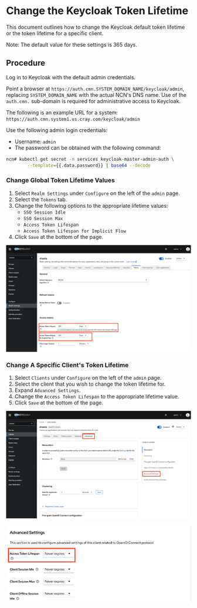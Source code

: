# Change the Keycloak Token Lifetime

This document outlines how to change the Keycloak default token lifetime or the token
lifetime for a specific client.

Note: The default value for these settings is 365 days.

## Procedure

Log in to Keycloak with the default admin credentials.

Point a browser at `https://auth.cmn.SYSTEM_DOMAIN_NAME/keycloak/admin`, replacing `SYSTEM_DOMAIN_NAME` with the actual NCN's DNS name. Use of the `auth.cmn.` sub-domain is required for administrative access to Keycloak.

The following is an example URL for a system: `https://auth.cmn.system1.us.cray.com/keycloak/admin`

Use the following admin login credentials:

- Username: `admin`
- The password can be obtained with the following command:

```bash
ncn# kubectl get secret -n services keycloak-master-admin-auth \
        --template={{.data.password}} | base64 --decode
```

### Change Global Token Lifetime Values

1. Select `Realm Settings` under `Configure` on the left of the `admin` page.
1. Select the `Tokens` tab.
1. Change the following options to the appropriate lifetime values:
   - `SSO Session Idle`
   - `SSO Session Max`
   - `Access Token Lifespan`
   - `Access Token Lifespan for Implicit Flow`
1. Click `Save` at the bottom of the page.

![Global Token Lifetime Options](../../img/operations/Keycloak_Global_Token_Lifetime.png)

### Change A Specific Client's Token Lifetime

1. Select `Clients` under `Configure` on the left of the `admin` page.
1. Select the client that you wish to change the token lifetime for.
1. Expand `Advanced Settings`.
1. Change the `Access Token Lifespan` to the appropriate lifetime value.
1. Click `Save` at the bottom of the page.

![Client Settings](../../img/operations/Keycloak_Client_Settings.png)

![Client Token Lifetime Options](../../img/operations/Keycloak_Client_Token_Lifetime.png)
